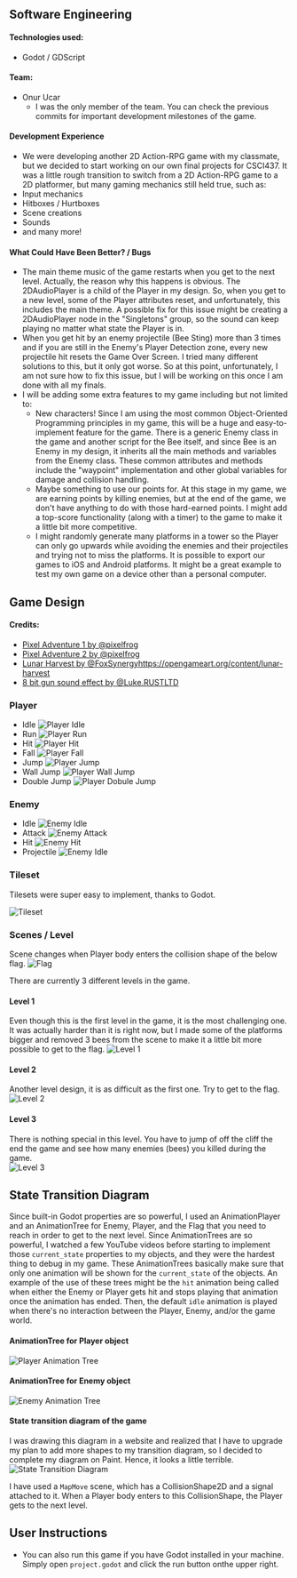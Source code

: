 
## Software Engineering
#### Technologies used: 
- Godot / GDScript
#### Team:
- Onur Ucar
	- I was the only member of the team. You can check the previous commits for important development milestones of the game.
#### Development Experience
- We were developing another 2D Action-RPG game with my classmate, but we decided to start working on our own final projects for CSCI437. It was a little rough transition to switch from a 2D Action-RPG game to a 2D platformer, but many gaming mechanics still held true, such as:
- Input mechanics
- Hitboxes / Hurtboxes
- Scene creations
- Sounds
- and many more!

#### What Could Have Been Better? / Bugs
- The main theme music of the game restarts when you get to the next level. Actually, the reason why this happens is obvious. The 2DAudioPlayer is a child of the Player in my design. So, when you get to a new level, some of the Player attributes reset, and unfortunately, this includes the main theme. A possible fix for this issue might be creating a 2DAudioPlayer node in the "Singletons" group, so the sound can keep playing no matter what state the Player is in.
- When you get hit by an enemy projectile (Bee Sting) more than 3 times and if you are still in the Enemy's Player Detection zone, every new projectile hit resets the Game Over Screen. I tried many different solutions to this, but it only got worse. So at this point, unfortunately, I am not sure how to fix this issue, but I will be working on this once I am done with all my finals.
- I will be adding some extra features to my game including but not limited to:
	- New characters! Since I am using the most common Object-Oriented Programming principles in my game, this will be a huge and easy-to-implement feature for the game. There is a generic Enemy class in the game and another script for the Bee itself, and since Bee is an Enemy in my design, it inherits all the main methods and variables from the Enemy class. These common attributes and methods include the "waypoint" implementation and other global variables for damage and collision handling.
	- Maybe something to use our points for. At this stage in my game, we are earning points by killing enemies, but at the end of the game, we don't have anything to do with those hard-earned points. I might add a top-score functionality (along with a timer) to the game to make it a little bit more competitive.
	- I might randomly generate many platforms in a tower so the Player can only go upwards while avoiding the enemies and their projectiles and trying not to miss the platforms.
	It is possible to export our games to iOS and Android platforms. It might be a great example to test my own game on a device other than a personal computer.


## Game Design
#### Credits:
- [Pixel Adventure 1 by @pixelfrog ](https://pixelfrog-assets.itch.io/pixel-adventure-1) 
- [Pixel Adventure 2 by @pixelfrog  ](https://pixelfrog-assets.itch.io/pixel-adventure-2) 
- [Lunar Harvest by @FoxSynergy]()https://opengameart.org/content/lunar-harvest
- [8 bit gun sound effect by @Luke.RUSTLTD](https://opengameart.org/content/gunloop-8bit)
### Player
- Idle
	![Player Idle](https://raw.githubusercontent.com/oucar/437-final/master/Assets/Pixel%20Adventure%201/Main%20Characters/Virtual%20Guy/Idle%20(32x32).png?token=ANZTQTEUIV6PFUB6DHBWZDDBWRLI2)
- Run
![Player Run](https://raw.githubusercontent.com/oucar/437-final/master/Assets/Pixel%20Adventure%201/Main%20Characters/Virtual%20Guy/Run%20(32x32).png?token=ANZTQTEJ5ODG3XQL3LJMM7TBWRLVW)
- Hit
![Player Hit](https://raw.githubusercontent.com/oucar/437-final/master/Assets/Pixel%20Adventure%201/Main%20Characters/Virtual%20Guy/Hit%20(32x32).png?token=ANZTQTGRPMV6GD2UPZWCEW3BWRLZ6)
- Fall
![Player Fall](https://raw.githubusercontent.com/oucar/437-final/master/Assets/Pixel%20Adventure%201/Main%20Characters/Virtual%20Guy/Fall%20(32x32).png?token=ANZTQTCD2X7ZPW33UGRBFVDBWRL5S)
- Jump
![Player Jump](https://raw.githubusercontent.com/oucar/437-final/master/Assets/Pixel%20Adventure%201/Main%20Characters/Virtual%20Guy/Jump%20(32x32).png?token=ANZTQTHH3CF5YEP6C5XSY3LBWRL3M)
- Wall Jump
![Player Wall Jump](https://raw.githubusercontent.com/oucar/437-final/master/Assets/Pixel%20Adventure%201/Main%20Characters/Virtual%20Guy/Wall%20Jump%20(32x32).png?token=ANZTQTET77SGNBZR2JPFH6LBWRL4W)
- Double Jump
![Player Dobule Jump](https://raw.githubusercontent.com/oucar/437-final/master/Assets/Pixel%20Adventure%201/Main%20Characters/Virtual%20Guy/Double%20Jump%20(32x32).png?token=ANZTQTBENYCUWYYOVEURHBLBWRL4E)



### Enemy
- Idle
	![Enemy Idle](https://raw.githubusercontent.com/oucar/437-final/master/Assets/Pixel%20Adventure%202/Enemies/Bee/Idle%20(36x34).png?token=ANZTQTHVAX7VXVZWW7P7W7DBWRMZM)
- Attack
	![Enemy Attack](https://raw.githubusercontent.com/oucar/437-final/master/Assets/Pixel%20Adventure%202/Enemies/Bee/Attack%20(36x34).png?token=ANZTQTHEW2SUULZDXH74KFDBWRNCO)
- Hit
	![Enemy Hit](https://raw.githubusercontent.com/oucar/437-final/master/Assets/Pixel%20Adventure%202/Enemies/Bee/Hit%20(36x34).png?token=ANZTQTFKNCAZQFJLAWS4YATBWRM7M)
- Projectile
	![Enemy Idle](https://raw.githubusercontent.com/oucar/437-final/master/Assets/Pixel%20Adventure%202/Enemies/Bee/Bullet.png?token=ANZTQTB2O5B44N5IBLQGKJ3BWRNAO)

### Tileset
Tilesets were super easy to implement, thanks to Godot.

![Tileset](https://raw.githubusercontent.com/oucar/437-final/master/Assets/Pixel%20Adventure%201/Terrain/Terrain%20(16x16).png?token=ANZTQTDIW7WCBINOER3QTHDBWRNE2)

### Scenes / Level
Scene changes when Player body enters the collision shape of the below flag.
![Flag](https://raw.githubusercontent.com/oucar/437-final/master/Assets/Pixel%20Adventure%201/Items/Checkpoints/Checkpoint/Checkpoint%20(Flag%20Idle)(64x64).png?token=ANZTQTDJP4LNEMXPCLGASPTBWRQ64)

There are currently 3 different levels in the game.
#### Level 1
Even though this is the first level in the game, it is the most challenging one. It was actually harder than it is right now, but I made some of the platforms bigger and removed 3 bees from the scene to make it a little bit more possible to get to the flag.
![Level 1](https://raw.githubusercontent.com/oucar/437-final/master/Assets/Github/Level1.png?token=ANZTQTFCZJR7NESPNKKWL7DBWRRPS)
#### Level 2
Another level design, it is as difficult as the first one.  Try to get to the flag.
![Level 2](https://raw.githubusercontent.com/oucar/437-final/master/Assets/Github/Level2.png?token=ANZTQTCAGPPSHRFLUZSH3VLBWRRQE)
#### Level 3
There is nothing special in this level. You have to jump of off the cliff the end the game and see how many enemies (bees) you killed during the game.<br>
![Level 3](https://raw.githubusercontent.com/oucar/437-final/master/Assets/Github/Level3.png?token=ANZTQTHKWWAUR4VMUQZQPRDBWRRR6)



## State Transition Diagram
Since built-in Godot properties are so powerful, I used an AnimationPlayer and an AnimationTree for Enemy, Player, and the Flag that you need to reach in order to get to the next level. Since AnimationTrees are so powerful, I watched a few YouTube videos before starting to implement those `current_state` properties to my objects, and they were the hardest thing to debug in my game. These AnimationTrees basically make sure that only one animation will be shown for the `current_state` of the objects. An example of the use of these trees might be the `hit` animation being called when either the Enemy or Player gets hit and stops playing that animation once the animation has ended. Then, the default `idle` animation is played when there's no interaction between the Player, Enemy, and/or the game world.


#### AnimationTree for Player object
![Player Animation Tree](https://raw.githubusercontent.com/oucar/437-final/master/Assets/Github/playerAnimationTree.png?token=ANZTQTEXP2R4C7G4JR36P7LBXANIE)

#### AnimationTree for Enemy object
![Enemy Animation Tree](https://raw.githubusercontent.com/oucar/437-final/master/Assets/Github/enemyAnimationTree.png?token=ANZTQTGLJ3QXF23PTH652Z3BXANIK)

#### State transition diagram of the game
I was drawing this diagram in a website and realized that I have to upgrade my plan to add more shapes to my transition diagram, so I decided to complete my diagram on Paint. Hence, it looks a little terrible.
![State Transition Diagram](https://raw.githubusercontent.com/oucar/437-final/master/Assets/Github/stateTransitionDiagram.png?token=ANZTQTEKM23CZMH46BTV3RLBXARUI)

I have used a ```MapMove``` scene, which has a CollisionShape2D and a signal attached to it. When a Player body enters to this CollisionShape, the Player gets to the next level.

## User Instructions
- You can also run this game if you have Godot installed in your machine. Simply open ```project.godot``` and click the run button onthe upper right.
